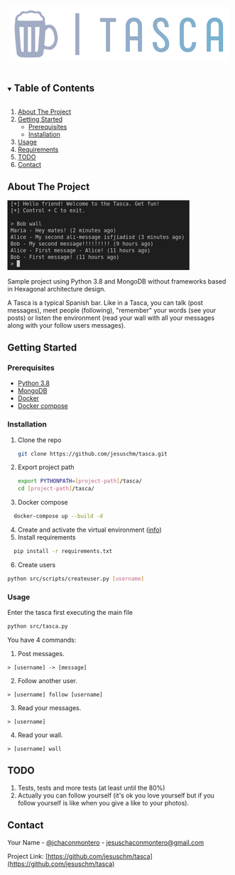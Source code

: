 <!-- PROJECT LOGO -->
<br />
<p align="center">
  <a href="https://github.com/othneildrew/Best-README-Template">
    <img src="images/logo.png" alt="Logo">
  </a>

<!-- TABLE OF CONTENTS -->
<details open="open">
  <summary><h2 style="display: inline-block">Table of Contents</h2></summary>
  <ol>
    <li>
      <a href="#about-the-project">About The Project</a>
    </li>
    <li>
      <a href="#getting-started">Getting Started</a>
      <ul>
        <li><a href="#prerequisites">Prerequisites</a></li>
        <li><a href="#installation">Installation</a></li>
      </ul>
    </li>
    <li><a href="#usage">Usage</a></li>
    <li><a href="#requirements">Requirements</a></li>
    <li><a href="#todo">TODO</a></li>
    <li><a href="#contact">Contact</a></li>
  </ol>
</details>

<!-- ABOUT THE PROJECT -->
## About The Project

![sample_screenshot](images/screenshot.png)

Sample project using Python 3.8 and MongoDB without frameworks based in Hexagonal architecture design.

A Tasca is a typical Spanish bar. Like in a Tasca, you can talk (post messages), meet people (following), "remember" your words (see your posts) or listen the environment (read your wall with all your messages along with your follow users messages).

<!-- GETTING STARTED -->
## Getting Started
  
### Prerequisites

* [Python 3.8](https://www.python.org/downloads/release/python-380/)
* [MongoDB](https://www.mongodb.com/es)
* [Docker](https://www.docker.com/)
* [Docker compose](https://docs.docker.com/compose)

### Installation

1. Clone the repo
   ```sh
   git clone https://github.com/jesuschm/tasca.git
   ```
2. Export project path
   ```sh
   export PYTHONPATH=[project-path]/tasca/
   cd [project-path]/tasca/
   ```
3. Docker compose
  ```sh
    docker-compose up --build -d
  ```
4. Create and activate the virtual environment (<a href="https://docs.python.org/3/using/index.html">info</a>)
5. Install requirements
  ```sh
    pip install -r requirements.txt
  ```
6. Create users
  ```sh
  python src/scripts/createuser.py [username]
  ```

<!-- USAGE EXAMPLES -->
### Usage

Enter the tasca first executing the main file
  
  ```sh
  python src/tasca.py
  ```
  
You have 4 commands:
1. Post messages.
  ```
  > [username] -> [message]
  ```
2. Follow another user.
  ```
  > [username] follow [username]
  ```
3. Read your messages.
  ```
  > [username]
  ```
4. Read your wall.
  ```
  > [username] wall
  ```

<!-- TODO -->
## TODO
1. Tests, tests and more tests (at least until the 80%)
2. Actually you can follow yourself (it's ok you love yourself but if you follow yourself is like when you give a like to your photos).

<!-- CONTACT -->
## Contact

Your Name - [@jchaconmontero](https://twitter.com/jchaconmontero) - jesuschaconmontero@gmail.com

Project Link: [https://github.com/jesuschm/tasca](https://github.com/jesuschm/tasca)
